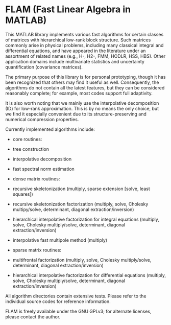 FLAM (Fast Linear Algebra in MATLAB)
====================================

This MATLAB library implements various fast algorithms for certain classes of matrices with hierarchical low-rank block structure. Such matrices commonly arise in physical problems, including many classical integral and differential equations, and have appeared in the literature under an assortment of related names (e.g., H-, H2-, FMM, HODLR, HSS, HBS). Other application domains include multivariate statistics and uncertainty quantification (covariance matrices).

The primary purpose of this library is for personal prototyping, though it has been recognized that others may find it useful as well. Consequently, the algorithms do not contain all the latest features, but they can be considered reasonably complete; for example, most codes support full adaptivity.

It is also worth noting that we mainly use the interpolative decomposition (ID) for low-rank approximation. This is by no means the only choice, but we find it especially convenient due to its structure-preserving and numerical compression properties.

Currently implemented algorithms include:

- core routines:

 - tree construction

 - interpolative decomposition

 - fast spectral norm estimation

- dense matrix routines:

 - recursive skeletonization (multiply, sparse extension [solve, least squares])

 - recursive skeletonization factorization (multiply, solve, Cholesky multipy/solve, determinant, diagonal extraction/inversion)

 - hierarchical interpolative factorization for integral equations (multiply, solve, Cholesky multiply/solve, determinant, diagonal extraction/inversion)

 - interpolative fast multipole method (multiply)

- sparse matrix routines:

 - multifrontal factorization (multiply, solve, Cholesky multiply/solve, determinant, diagonal extraction/inversion)

 - hierarchical interpolative factorization for differential equations (multiply, solve, Cholesky multiply/solve, determinant, diagonal extraction/inversion)

All algorithm directories contain extensive tests. Please refer to the individual source codes for reference information.

FLAM is freely available under the GNU GPLv3; for alternate licenses, please contact the author.